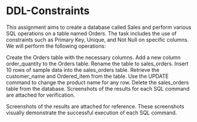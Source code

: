 # DDL-Constraints
This assignment aims to create a database called Sales and perform various SQL operations on a table named Orders. The task includes the use of constraints such as Primary Key, Unique, and Not Null on specific columns. We will perform the following operations:

Create the Orders table with the necessary columns.
Add a new column order_quantity to the Orders table.
Rename the table to sales_orders.
Insert 10 rows of sample data into the sales_orders table.
Retrieve the customer_name and Ordered_item from the table.
Use the UPDATE command to change the product name for any row.
Delete the sales_orders table from the database.
Screenshots of the results for each SQL command are attached for verification.

Screenshots of the results  are attached for reference. These screenshots visually demonstrate the successful execution of each SQL command.
